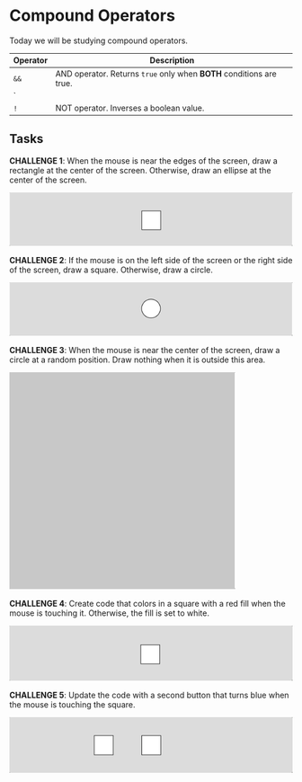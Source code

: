 # Compound Operators

Today we will be studying compound operators.

| Operator | Description |
| -------- | ------------ |
| `&&` | AND operator. Returns `true` only when **BOTH** conditions are true. |
| `||` | AND operator. Returns `true` when ***at least*** one of the conditions is true.        |
| `!` | NOT operator. Inverses a boolean value.|


## Tasks

**CHALLENGE 1**: When the mouse is near the edges of the screen, draw a rectangle at the center of the screen. Otherwise, draw an ellipse at the center of the screen.

![](assets/Problem1.gif)

**CHALLENGE 2**: If the mouse is on the left side of the screen or the right side of the screen, draw a square. Otherwise, draw a circle.

![](assets/Problem2.gif)

**CHALLENGE 3**: When the mouse is near the center of the screen, draw a circle at a random position. Draw nothing when it is outside this area.

![](assets/Problem3.gif)

**CHALLENGE 4**: Create code that colors in a square with a red fill when the mouse is touching it. Otherwise, the fill is set to white.

![](assets/Problem4.gif)

**CHALLENGE 5**: Update the code with a second button that turns blue when the mouse is touching the square.

![](assets/Problem5.gif)